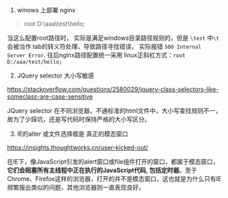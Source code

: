 1. winows 上部署 nginx
>   root  D:\aaa\test\hello;

当这么配置root路径时， 实际是满足windows目录路径规则的，但是 `\test` 中`\t`会被当作 tab的转义符处理，导致路径寻找错误， 实际报错 `500 Internal Server Error`. 往后nginx路径配置统一采用 linux正斜杠方式：`root D:/aaa/test/hello;`

2. JQuery selector 大小写敏感

https://stackoverflow.com/questions/2580029/jquery-class-selectors-like-someclass-are-case-sensitive

JQuery selector 在不同浏览器，不通标准的html文件中，大小写查找规则不一，故为了少踩坑，还是写代码时保持严格的大小写区分。


3. IE的alter 或文件选择框是 真正的模态窗口

https://insights.thoughtworks.cn/user-kicked-out/

在IE下，像JavaScript引发的alert窗口或file组件打开的窗口，都属于模态窗口，**它们会阻塞所有主线程中正在执行的JavaScript代码, 包括定时器**。至于Chrome、Firefox这样的浏览器，打开的并不是模态窗口，这也就是为什么只有IE频繁报出类似的问题，其他浏览器则一直表现良好。